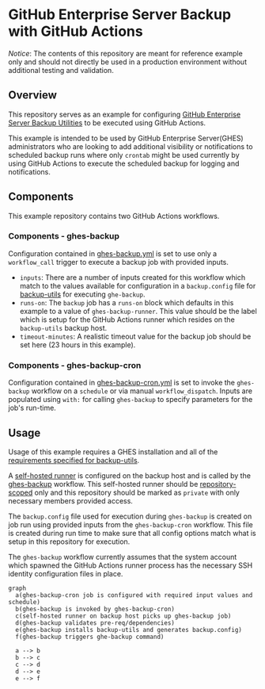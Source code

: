 # GitHub Enterprise Server Backup with GitHub Actions

*Notice*: The contents of this repository are meant for reference example only and should not directly be used in a production environment without additional testing and validation.

## Overview

This repository serves as an example for configuring [GitHub Enterprise Server Backup Utilities](https://github.com/github/backup-utils) to be executed using GitHub Actions.

This example is intended to be used by GitHub Enterprise Server(GHES) administrators who are looking to add additional visibility or notifications to scheduled backup runs where only `crontab` might be used currently by using GitHub Actions to execute the scheduled backup for logging and notifications.

## Components

This example repository contains two GitHub Actions workflows.

### Components - ghes-backup

Configuration contained in [ghes-backup.yml](.github/workflows/ghes-backup.yml) is set to use only a `workflow_call` trigger to execute a backup job with provided inputs.

- `inputs`: There are a number of inputs created for this workflow which match to the values available for configuration in a `backup.config` file for [backup-utils](https://github.com/github/backup-utils) for executing `ghe-backup`.
- `runs-on`: The `backup` job has a `runs-on` block which defaults in this example to a value of `ghes-backup-runner`.  This value should be the label which is setup for the GitHub Actions runner which resides on the `backup-utils` backup host.
- `timeout-minutes`: A realistic timeout value for the backup job should be set here (23 hours in this example).

### Components - ghes-backup-cron

Configuration contained in [ghes-backup-cron.yml](.github/workflows/ghes-backup-cron.yml) is set to invoke the `ghes-backup` workflow on a `schedule` or via manual `workflow_dispatch`.  Inputs are populated using `with:` for calling `ghes-backup` to specify parameters for the job's run-time.

## Usage

Usage of this example requires a GHES installation and all of the [requirements specified for backup-utils](https://github.com/github/backup-utils/blob/master/docs/requirements.md).

A [self-hosted runner](https://docs.github.com/en/actions/hosting-your-own-runners/about-self-hosted-runners) is configured on the backup host and is called by the [ghes-backup](./.github/workflows/ghes-backup.yml) workflow.  This self-hosted runner should be [repository-scoped](https://docs.github.com/en/actions/hosting-your-own-runners/adding-self-hosted-runners#adding-a-self-hosted-runner-to-a-repository) only and this repository should be marked as `private` with only necessary members provided access.

The `backup.config` file used for execution during `ghes-backup` is created on job run using provided inputs from the `ghes-backup-cron` workflow.  This file is created during run time to make sure that all config options match what is setup in this repository for execution.

The `ghes-backup` workflow currently assumes that the system account which spawned the GitHub Actions runner process has the necessary SSH identity configuration files in place.

```mermaid
graph
  a(ghes-backup-cron job is configured with required input values and schedule)
  b(ghes-backup is invoked by ghes-backup-cron)
  c(self-hosted runner on backup host picks up ghes-backup job)
  d(ghes-backup validates pre-req/dependencies)
  e(ghes-backup installs backup-utils and generates backup.config)
  f(ghes-backup triggers ghe-backup command)

  a --> b
  b --> c
  c --> d
  d --> e
  e --> f
```
